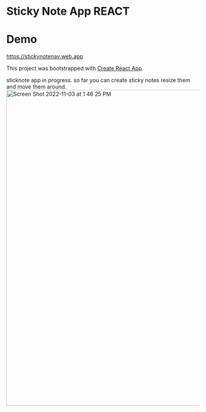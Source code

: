 # Sticky Note App REACT

# Demo
https://stickynotenav.web.app

This project was bootstrapped with [Create React App](https://github.com/facebook/create-react-app)

sticknote app in progress. so far you can create sticky notes resize them and move them around.
<img width="823" alt="Screen Shot 2022-11-03 at 1 46 25 PM" src="https://user-images.githubusercontent.com/40246928/199796460-cf0a2cf1-bce5-4a24-acb0-e70c7428be28.png">
